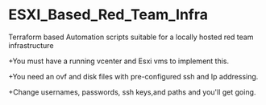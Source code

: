 # ESXI_Based_Red_Team_Infra

Terraform based Automation scripts suitable for a locally hosted red team infrastructure

+You must have a running vcenter and Esxi vms to implement this.

+You need an ovf and disk files with pre-configured ssh and Ip addressing.

+Change usernames, passwords, ssh keys,and paths and you'll get going.

